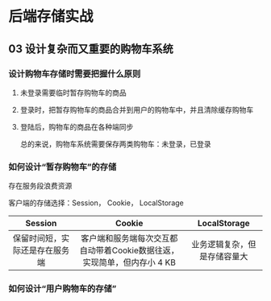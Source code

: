 #                              后端存储实战

## 03 设计复杂而又重要的购物车系统

### 设计购物车存储时需要把握什么原则

1. 未登录需要临时暂存购物车的商品
2. 登录时，把暂存购物车的商品合并到用户的购物车中，并且清除缓存购物车
3. 登陆后，购物车的商品在各种端同步

   总的来说，购物车系统需要保存两类购物车：未登录，已登录

### 如何设计“暂存购物车”的存储

存在服务段浪费资源

客户端的存储选择：Session， Cookie， LocalStorage

|            Session             |                            Cookie                            |         LocalStorage         |
| :----------------------------: | :----------------------------------------------------------: | :--------------------------: |
| 保留时间短，实际还是存在服务端 | 客户端和服务端每次交互都自动带着Cookie数据往返，实现简单，但内存小 4 KB | 业务逻辑复杂，但是存储容量大 |

### 如何设计“用户购物车的存储”

